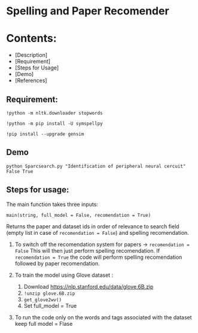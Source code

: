 # Spelling and Paper Recomender

# Contents:
* [Description]
* [Requirement]
* [Steps for Usage]
* [Demo]
* [References]
## Requirement:
```
!python -m nltk.downloader stopwords
```
```
!python -m pip install -U symspellpy
```
```
!pip install --upgrade gensim
```
## Demo
```
python Sparcsearch.py "Identification of peripheral neural cercuit" False True
```
## Steps for usage:
The main function takes three inputs: 
```
main(string, full_model = False, recomendation = True)
```
Returns the paper and dataset ids in order of relevance to search field (empty list in case of `recomendation = False`) and spelling recomendation.
1. To switch off the recomendation system for papers -> `recomendation = False`
   This will then just perform spelling recomendation. If `recomendation = True` the code will perform spelling recomendation followed by paper recomendation.

2. To train the model using Glove dataset :
   1. Download https://nlp.stanford.edu/data/glove.6B.zip 
   2. `!unzip glove.6B.zip`
   3. `get_glove2wv()`
   4. Set full_model = True

3. To run the code only on the words and tags associated with the dataset keep full model = Flase
